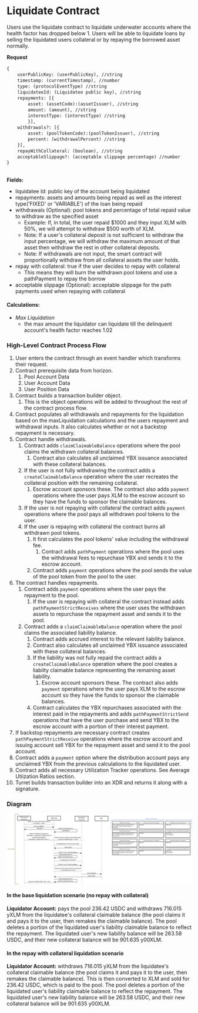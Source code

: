 # Liquidate Contract

Users use the liquidate contract to liquidate underwater accounts where the health factor has dropped below 1. Users will be able to liquidate loans by selling the liquidated users collateral or by repaying the borrowed asset normally.&#x20;

**Request**

```
{
    userPublicKey: (userPublicKey), //string
    timestamp: (currentTimestamp), //number
    type: (protocolEventType) //string
    liquidateeId: (Liquidatee public key), //string
    repayments: [{
        asset: (assetCode):(assetIssuer), //string
        amount: (amount), //string
        interestType: (interestType) //string
        }],
    withdrawals?: [{
        asset: (poolTokenCode):(poolTokenIssuer), //string
        percent: (withdrawalPercent) //string
    }],
    repayWithCollateral: (boolean), //string
    acceptableSlippage?: (acceptable slippage percentage) //number
}
```

\
**Fields:**

- liquidatee Id: public key of the account being liquidated
- repayments: assets and amounts being repaid as well as the interest type('FIXED' or 'VARIABLE') of the loan being repaid
- withdrawals (Optional): pool tokens and percentage of total repaid value to withdraw as the specified asset
  - &#x20;Example: If, in total, the user repaid $1000 and they input XLM with 50%, we will attempt to withdraw $500 worth of XLM.
  - Note: If a user's collateral deposit is not sufficient to withdraw the input percentage, we will withdraw the maximum amount of that asset then withdraw the rest in other collateral deposits.
  - Note: If withdrawals are not input, the smart contract will proportionally withdraw from all collateral assets the user holds.
- repay with collateral: true if the user decides to repay with collateral
  - This means they will burn the withdrawn pool tokens and use a pathPayment to repay the borrow
- acceptable slippage (Optional): acceptable slippage for the path payments used when repaying with collateral

#### Calculations:

- _Max Liquidation_
  - the max amount the liquidator can liquidate till the delinquent account's health factor reaches 1.02

### High-Level Contract Process Flow

1. User enters the contract through an event handler which transforms their request.
2. Contract prerequisite data from horizon.
   1. Pool Account Data
   2. User Account Data
   3. User Position Data
3. Contract builds a transaction builder object.
   1. This is the object operations will be added to throughout the rest of the contract process flow.
4. Contract populates all withdrawals and repayments for the liquidation based on the maxLiquidation calculations and the users repayment and withdrawal inputs. It also calculates whether or not a backstop repayment is necessary.
5. Contract handle withdrawals.
   1. Contract adds `claimClaimableBalance` operations where the pool claims the withdrawn collateral balances.
      1. Contract also calculates all unclaimed YBX issuance associated with these collateral balances.
   2. If the user is not fully withdrawing the contract adds a `createClaimableBalance` operation where the user recreates the collateral position with the remaining collateral.
      1. Escrow account sponsors these. The contract also adds `payment` operations where the user pays XLM to the escrow account so they have the funds to sponsor the claimable balances.
   3. If the user is not repaying with collateral the contract adds `payment` operations where the pool pays all withdrawn pool tokens to the user.
   4. If the user is repaying with collateral the contract burns all withdrawn pool tokens.
      1. It first calculates the pool tokens' value including the withdrawal fee.
         1. Contract adds `pathPayment` operations where the pool uses the withdrawal fees to repurchase YBX and sends it to the escrow account.
      2. Contract adds `payment` operations where the pool sends the value of the pool token from the pool to the user.
6. The contract handles repayments.
   1. Contract adds `payment` operations where the user pays the repayment to the pool.
      1. If the user is repaying with collateral the contract instead adds `pathPaymentStrictReceives` where the user uses the withdrawn assets to repurchase the repayment asset and sends it to the pool.
   2. Contract adds a `claimClaimableBalance` operation where the pool claims the associated liability balance.
      1. Contract adds accrued interest to the relevant liability balance.
      2. Contract also calculates all unclaimed YBX issuance associated with these collateral balances.
      3. If the liability was not fully repaid the contract adds a `createClaimableBalance` operation where the pool creates a liabilty claimable balance representing the remaining asset liability.
         1. Escrow account sponsors these. The contract also adds `payment` operations where the user pays XLM to the escrow account so they have the funds to sponsor the claimable balances.
      4. Contract calculates the YBX repurchases associated with the interest paid in the repayments and adds `pathPaymentStrictSend` operations that have the user purchase and send YBX to the escrow account with a portion of their interest payment.
7. If backstop repayments are necessary contract creates `pathPaymentStrictReceive` operations where the escrow account and issuing account sell YBX for the repayment asset and send it to the pool account.
8. Contract adds a `payment` option where the distribution account pays any unclaimed YBX from the previous calculations to the liquidated user.
9. Contract adds all necessary Utilization Tracker operations. See Average Utiization Ratios section.
10. Turret builds transaction builder into an XDR and returns it along with a signature.

### Diagram

![](<../../.gitbook/assets/image (17).png>)

#### In the base liquidation scenario (no repay with collateral)

**Liquidator Account:** pays the pool 236.42 USDC and withdraws 716.015 yXLM from the liquidatee's collateral claimable balance (the pool claims it and pays it to the user, then remakes the claimable balance). The pool deletes a portion of the liquidated user's liability claimable balance to reflect the repayment. The liquidated user's new liability balance will be 263.58 USDC, and their new collateral balance will be 901.635 y00XLM.

#### In the repay with collateral liquidation scenario

**Liquidator Account:** withdraws 716.015 yXLM from the liquidatee's collateral claimable balance (the pool claims it and pays it to the user, then remakes the claimable balance). This is then converted to XLM and sold for 236.42 USDC, which is paid to the pool. The pool deletes a portion of the liquidated user's liability claimable balance to reflect the repayment. The liquidated user's new liability balance will be 263.58 USDC, and their new collateral balance will be 901.635 y00XLM.
